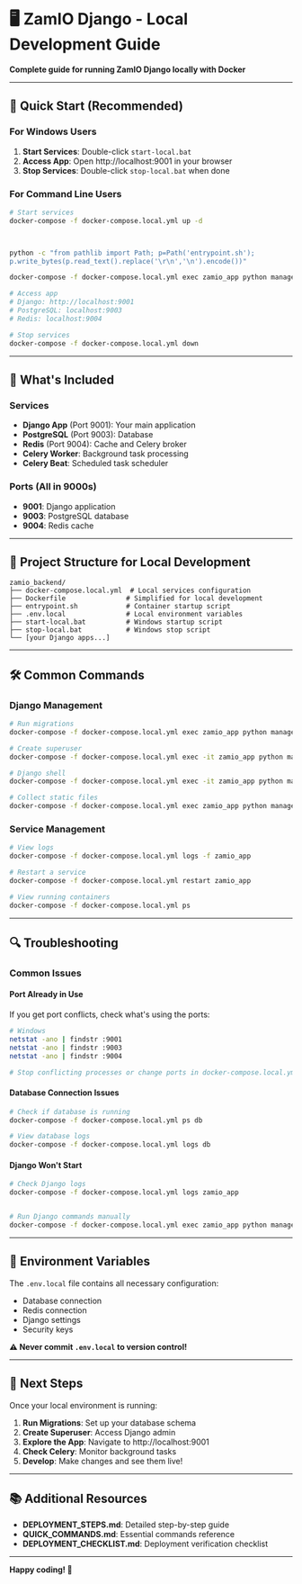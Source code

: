 # 🖥️ ZamIO Django - Local Development Guide

**Complete guide for running ZamIO Django locally with Docker**

---

## 🚀 **Quick Start (Recommended)**

### **For Windows Users**
1. **Start Services**: Double-click `start-local.bat`
2. **Access App**: Open http://localhost:9001 in your browser
3. **Stop Services**: Double-click `stop-local.bat` when done

### **For Command Line Users**
```bash
# Start services
docker-compose -f docker-compose.local.yml up -d



python -c "from pathlib import Path; p=Path('entrypoint.sh'); 
p.write_bytes(p.read_text().replace('\r\n','\n').encode())"

docker-compose -f docker-compose.local.yml exec zamio_app python manage.py migrate

# Access app
# Django: http://localhost:9001
# PostgreSQL: localhost:9003
# Redis: localhost:9004

# Stop services
docker-compose -f docker-compose.local.yml down
```

---

## 🔧 **What's Included**

### **Services**
- **Django App** (Port 9001): Your main application
- **PostgreSQL** (Port 9003): Database
- **Redis** (Port 9004): Cache and Celery broker
- **Celery Worker**: Background task processing
- **Celery Beat**: Scheduled task scheduler

### **Ports (All in 9000s)**
- **9001**: Django application
- **9003**: PostgreSQL database
- **9004**: Redis cache

---

## 📁 **Project Structure for Local Development**

```
zamio_backend/
├── docker-compose.local.yml  # Local services configuration
├── Dockerfile               # Simplified for local development
├── entrypoint.sh            # Container startup script
├── .env.local               # Local environment variables
├── start-local.bat          # Windows startup script
├── stop-local.bat           # Windows stop script
└── [your Django apps...]
```

---

## 🛠️ **Common Commands**

### **Django Management**
```bash
# Run migrations
docker-compose -f docker-compose.local.yml exec zamio_app python manage.py migrate

# Create superuser
docker-compose -f docker-compose.local.yml exec -it zamio_app python manage.py createsuperuser

# Django shell
docker-compose -f docker-compose.local.yml exec -it zamio_app python manage.py shell

# Collect static files
docker-compose -f docker-compose.local.yml exec zamio_app python manage.py collectstatic --noinput
```

### **Service Management**
```bash
# View logs
docker-compose -f docker-compose.local.yml logs -f zamio_app

# Restart a service
docker-compose -f docker-compose.local.yml restart zamio_app

# View running containers
docker-compose -f docker-compose.local.yml ps
```

---

## 🔍 **Troubleshooting**

### **Common Issues**

#### **Port Already in Use**
If you get port conflicts, check what's using the ports:
```bash
# Windows
netstat -ano | findstr :9001
netstat -ano | findstr :9003
netstat -ano | findstr :9004

# Stop conflicting processes or change ports in docker-compose.local.yml
```

#### **Database Connection Issues**
```bash
# Check if database is running
docker-compose -f docker-compose.local.yml ps db

# View database logs
docker-compose -f docker-compose.local.yml logs db
```

#### **Django Won't Start**
```bash
# Check Django logs
docker-compose -f docker-compose.local.yml logs zamio_app


# Run Django commands manually
docker-compose -f docker-compose.local.yml exec zamio_app python manage.py check
```

---

## 📝 **Environment Variables**

The `.env.local` file contains all necessary configuration:
- Database connection
- Redis connection
- Django settings
- Security keys

**⚠️ Never commit `.env.local` to version control!**

---

## 🎯 **Next Steps**

Once your local environment is running:

1. **Run Migrations**: Set up your database schema
2. **Create Superuser**: Access Django admin
3. **Explore the App**: Navigate to http://localhost:9001
4. **Check Celery**: Monitor background tasks
5. **Develop**: Make changes and see them live!

---

## 📚 **Additional Resources**

- **DEPLOYMENT_STEPS.md**: Detailed step-by-step guide
- **QUICK_COMMANDS.md**: Essential commands reference
- **DEPLOYMENT_CHECKLIST.md**: Deployment verification checklist

---

**Happy coding! 🎉**
